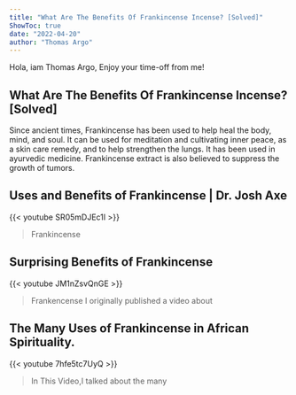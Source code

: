 ```yaml
---
title: "What Are The Benefits Of Frankincense Incense? [Solved]"
ShowToc: true 
date: "2022-04-20"
author: "Thomas Argo" 
---
```


Hola, iam Thomas Argo, Enjoy your time-off from me!
## What Are The Benefits Of Frankincense Incense? [Solved]
Since ancient times, Frankincense has been used to help heal the body, mind, and soul. It can be used for meditation and cultivating inner peace, as a skin care remedy, and to help strengthen the lungs. It has been used in ayurvedic medicine. Frankincense extract is also believed to suppress the growth of tumors.

## Uses and Benefits of Frankincense | Dr. Josh Axe
{{< youtube SR05mDJEc1I >}}
>Frankincense

## Surprising Benefits of Frankincense
{{< youtube JM1nZsvQnGE >}}
>Frankencense I originally published a video about 

## The Many Uses of Frankincense  in African Spirituality.
{{< youtube 7hfe5tc7UyQ >}}
>In This Video,I talked about the many 

